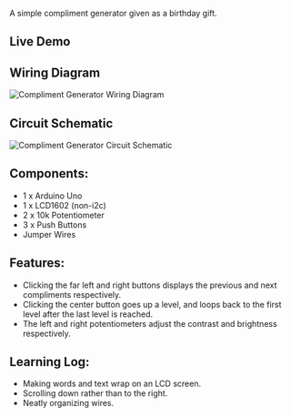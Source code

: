 A simple compliment generator given as a birthday gift.

## Live Demo
[comment]: # (insert video in the next line)

## Wiring Diagram

![Compliment Generator Wiring Diagram](https://github.com/MFarabi619/Arduino/assets/54924158/b11b80ba-1369-4acb-bfb7-859643ca787b)

## Circuit Schematic

![Compliment Generator Circuit Schematic](https://github.com/MFarabi619/Arduino/assets/54924158/4a378ebb-a2d0-4793-aada-bd80b3c0035e)

## Components:
- 1 x Arduino Uno
- 1 x LCD1602 (non-i2c)
- 2 x 10k Potentiometer
- 3 x Push Buttons
- Jumper Wires

## Features:
- Clicking the far left and right buttons displays the previous and next compliments respectively.
- Clicking the center button goes up a level, and loops back to the first level after the last level is reached.
- The left and right potentiometers adjust the contrast and brightness respectively.

## Learning Log:
- Making words and text wrap on an LCD screen.
- Scrolling down rather than to the right.
- Neatly organizing wires.
